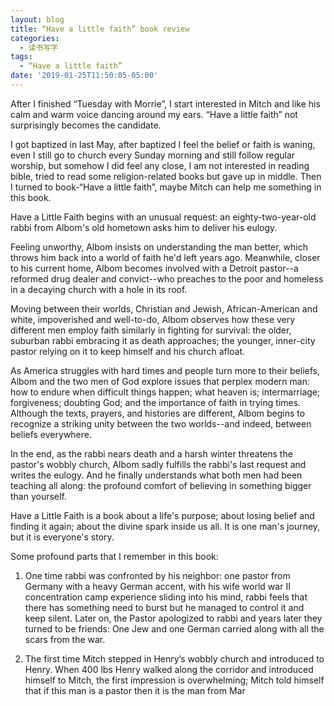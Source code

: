 ```yaml
---
layout: blog
title: “Have a little faith” book review
categories:
  - 读书写字
tags:
  - “Have a little faith”
date: '2019-01-25T11:50:05-05:00'
---
```

After I finished “Tuesday with Morrie”, I start interested in Mitch and like his calm and warm voice dancing around my ears. “Have a little faith” not surprisingly becomes the candidate. 

I got baptized in last May, after baptized I feel the belief or faith is waning, even I still go to church every Sunday morning and still follow regular worship, but somehow I did feel any close, I am not interested in reading bible, tried to read some religion-related books but gave up in middle. Then I turned to book-“Have a little faith”, maybe Mitch can help me something in this book.

 Have a Little Faith begins with an unusual request: an eighty-two-year-old rabbi from Albom's old hometown asks him to deliver his eulogy.

Feeling unworthy, Albom insists on understanding the man better, which throws him back into a world of faith he'd left years ago. Meanwhile, closer to his current home, Albom becomes involved with a Detroit pastor--a reformed drug dealer and convict--who preaches to the poor and homeless in a decaying church with a hole in its roof.

Moving between their worlds, Christian and Jewish, African-American and white, impoverished and well-to-do, Albom observes how these very different men employ faith similarly in fighting for survival: the older, suburban rabbi embracing it as death approaches; the younger, inner-city pastor relying on it to keep himself and his church afloat.

As America struggles with hard times and people turn more to their beliefs, Albom and the two men of God explore issues that perplex modern man: how to endure when difficult things happen; what heaven is; intermarriage; forgiveness; doubting God; and the importance of faith in trying times. Although the texts, prayers, and histories are different, Albom begins to recognize a striking unity between the two worlds--and indeed, between beliefs everywhere.

In the end, as the rabbi nears death and a harsh winter threatens the pastor's wobbly church, Albom sadly fulfills the rabbi's last request and writes the eulogy. And he finally understands what both men had been teaching all along: the profound comfort of believing in something bigger than yourself.

Have a Little Faith is a book about a life's purpose; about losing belief and finding it again; about the divine spark inside us all. It is one man's journey, but it is everyone's story. 



Some profound parts that I remember in this book:

1.    One time rabbi was confronted by his neighbor: one pastor from Germany with a heavy German accent,  with his wife world war II concentration camp experience sliding into his mind, rabbi feels that there has something need to burst but he managed to control it and keep silent. Later on, the Pastor apologized to rabbi and years later they turned to be friends: One Jew and one German carried along with all the scars from the war.

2.    The first time Mitch stepped in Henry’s wobbly church and introduced to Henry. When 400 lbs Henry walked along the corridor and introduced himself to Mitch, the first impression is overwhelming; Mitch told himself that if this man is a pastor then it is the man from Mar
